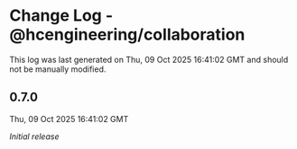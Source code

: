 # Change Log - @hcengineering/collaboration

This log was last generated on Thu, 09 Oct 2025 16:41:02 GMT and should not be manually modified.

## 0.7.0
Thu, 09 Oct 2025 16:41:02 GMT

_Initial release_

